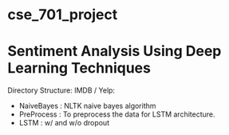 # cse_701_project
# Sentiment Analysis Using Deep Learning Techniques

Directory Structure:
IMDB / Yelp:
- NaiveBayes : NLTK naive bayes algorithm
- PreProcess : To preprocess the data for LSTM architecture.
- LSTM : w/ and w/o dropout
